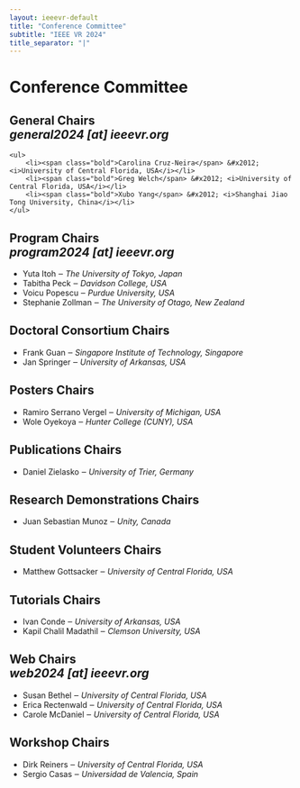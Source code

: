 ```yaml
---									
layout: ieeevr-default									
title: "Conference Committee"	
subtitle: "IEEE VR 2024"
title_separator: "|"
---
```

  
<h1>Conference Committee</h1>
<div>									
	<h2>General Chairs <div class="floatRight"><i class="fas fa-fw fa-envelope-square emailIconSm" style=""></i><i class="emailTextSm">general2024 [at] ieeevr.org</i></div></h2>
					
	<ul>	
		<li><span class="bold">Carolina Cruz-Neira</span> &#x2012; <i>University of Central Florida, USA</i></li>			
		<li><span class="bold">Greg Welch</span> &#x2012; <i>University of Central Florida, USA</i></li>					
		<li><span class="bold">Xubo Yang</span> &#x2012; <i>Shanghai Jiao Tong University, China</i></li>
	</ul>					
</div>
<div>
	<h2>Program Chairs <div class="floatRight"><i class="fas fa-fw fa-envelope-square emailIconSm" style=""></i><i class="emailTextSm">program2024 [at] ieeevr.org</i></div></h2>						
	<ul>		
		<li><span class="bold">Yuta Itoh</span> &#x2012; <i>The University of Tokyo, Japan</i></li>						
		<li><span class="bold">Tabitha Peck</span> &#x2012; <i>Davidson College, USA</i></li>	
		<li><span class="bold">Voicu Popescu</span> &#x2012; <i>Purdue University, USA</i></li>	
		<li><span class="bold">Stephanie Zollman</span> &#x2012; <i>The University of Otago, New Zealand</i></li>	
	</ul>				
</div>
<div>
	<h2>Doctoral Consortium Chairs <!--<div class="floatRight"><i class="fas fa-fw fa-envelope-square emailIconSm" style=""></i><i class="emailTextSm">doctoralconsortium2024 [at] ieeevr.org</i></div>-->	</h2>			
	<ul>	
		<li><span class="bold">Frank Guan</span> &#x2012; <i>Singapore Institute of Technology, Singapore</i></li>			
		<li><span class="bold">Jan Springer</span> &#x2012; <i>University of Arkansas, USA</i></li>			
	</ul>				
</div>																
<div>	
	<h2>Posters Chairs <!--<div class="floatRight"><i class="fas fa-fw fa-envelope-square emailIconSm" style=""></i><i class="emailTextSm">posters2024 [at] ieeevr.org</i></div>-->	</h2>			
	<ul>	
		<li><span class="bold">Ramiro Serrano Vergel</span> &#x2012; <i>University of Michigan, USA</i></li>
		<li><span class="bold">Wole Oyekoya</span> &#x2012; <i>Hunter College (CUNY), USA</i></li>
	</ul>				
</div>	
<div>	
	<h2>Publications Chairs  <!--<div class="floatRight"><i class="fas fa-fw fa-envelope-square emailIconSm" style=""></i><i class="emailTextSm">publications2024 [at] ieeevr.org</i></div>-->	</h2>			
	<ul>		
		<li><span class="bold">Daniel Zielasko</span> &#x2012; <i>University of Trier, Germany</i></li>
	</ul>				
</div>	
<div>	
	<h2>Research Demonstrations Chairs <!--<div class="floatRight"><i class="fas fa-fw fa-envelope-square emailIconSm" style=""></i><i class="emailTextSm">researchdemos2024 [at] ieeevr.org</i></div>-->	</h2>			
	<ul>		
		<li><span class="bold">Juan Sebastian Munoz</span> &#x2012; <i>Unity, Canada</i></li>
	</ul>				
</div>		
<div>	
	<h2>Student Volunteers Chairs <!--<div class="floatRight"><i class="fas fa-fw fa-envelope-square emailIconSm" style=""></i><i class="emailTextSm">studentvolunteers2024 [at] ieeevr.org</i></div>-->	</h2>			
	<ul>		
		<li><span class="bold">Matthew Gottsacker</span> &#x2012; <i>University of Central Florida, USA</i></li>
	</ul>				
</div>			
<div>	
	<h2>Tutorials Chairs <!--<div class="floatRight"><i class="fas fa-fw fa-envelope-square emailIconSm" style=""></i><i class="emailTextSm">tutorials2024 [at] ieeevr.org</i></div>-->	</h2>			
	<ul>		
		<li><span class="bold">Ivan Conde</span> &#x2012; <i>University of Arkansas, USA</i></li>
		<li><span class="bold">Kapil Chalil Madathil</span> &#x2012; <i>Clemson University, USA</i></li>
	</ul>				
</div>			
<div>
	<h2>Web Chairs <div class="floatRight"><i class="fas fa-fw fa-envelope-square emailIconSm" style=""></i><i class="emailTextSm">web2024 [at] ieeevr.org</i></div></h2>						
	<ul>	
		<li><span class="bold">Susan Bethel</span> &#x2012; <i>University of Central Florida, USA</i></li>			
		<li><span class="bold">Erica Rectenwald</span> &#x2012; <i>University of Central Florida, USA</i></li>				
		<li><span class="bold">Carole McDaniel</span> &#x2012; <i>University of Central Florida, USA</i></li>
	</ul>				
</div>	
<div>	
	<h2>Workshop Chairs  <!--<div class="floatRight"><i class="fas fa-fw fa-envelope-square emailIconSm" style=""></i><i class="emailTextSm">workshops2024 [at] ieeevr.org</i></div>-->	</h2>			
	<ul>		
		<li><span class="bold">Dirk Reiners</span> &#x2012; <i>University of Central Florida, USA</i></li>
		<li><span class="bold">Sergio Casas</span> &#x2012; <i>Universidad de Valencia,  Spain</i></li>
	</ul>				
</div>																	
